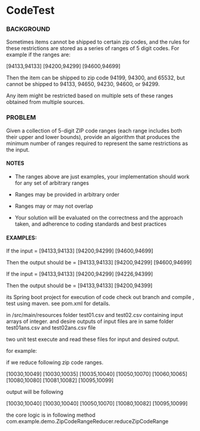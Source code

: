 # CodeTest

### BACKGROUND

Sometimes items cannot be shipped to certain zip codes, and the rules for these restrictions are stored as a series of ranges of 5 digit codes. For example if the ranges are:


[94133,94133] 
[94200,94299] 
[94600,94699]


Then the item can be shipped to zip code 94199, 94300, and 65532, but cannot be shipped to 94133, 94650, 94230, 94600, or 94299.

Any item might be restricted based on multiple sets of these ranges obtained from multiple sources.


### PROBLEM

Given a collection of 5-digit ZIP code ranges (each range includes both their upper and lower bounds), provide an algorithm that produces the minimum number of ranges required to represent the same restrictions as the input.


#### NOTES

- The ranges above are just examples, your implementation should work for any set of arbitrary ranges

- Ranges may be provided in arbitrary order

- Ranges may or may not overlap

- Your solution will be evaluated on the correctness and the approach taken, and adherence to coding standards and best practices

 

#### EXAMPLES:

If the input = [94133,94133] [94200,94299] [94600,94699]

Then the output should be = [94133,94133] [94200,94299] [94600,94699]

 

If the input = [94133,94133] [94200,94299] [94226,94399]

Then the output should be = [94133,94133] [94200,94399]


its Spring boot project for execution of code check out branch and compile , test using maven. 
see pom.xml for details.

in /src/main/resources folder test01.csv and test02.csv containing input arrays of integer.
and desire outputs of input files are in same folder test01ans.csv and test02ans.csv file

two unit test execute and read these files for input and desired output.

for example:

if we reduce following zip code ranges.

[10030,10049]
[10030,10035]
[10035,10040]
[10050,10070]
[10060,10065]
[10080,10080]
[10081,10082]
[10095,10099]

output will be following 

[10030,10040]
[10030,10040]
[10050,10070]
[10080,10082]
[10095,10099]

the core logic is in following method
com.example.demo.ZipCodeRangeReducer.reduceZipCodeRange